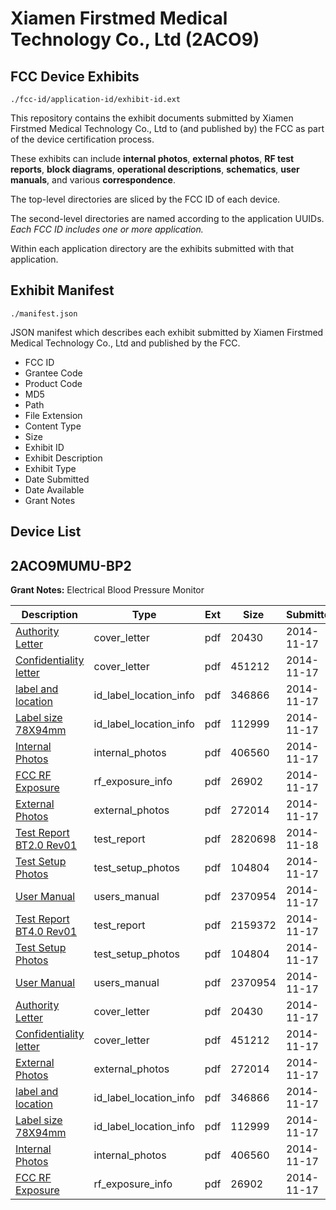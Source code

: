 # Xiamen Firstmed Medical Technology Co., Ltd (2ACO9)
## FCC Device Exhibits

```
./fcc-id/application-id/exhibit-id.ext
```

This repository contains the exhibit documents submitted by Xiamen Firstmed Medical Technology Co., Ltd to (and published by) the FCC as part of the device certification process.

These exhibits can include **internal photos**, **external photos**, **RF test reports**, **block diagrams**, **operational descriptions**, **schematics**, **user manuals**, and various **correspondence**.

The top-level directories are sliced by the FCC ID of each device.

The second-level directories are named according to the application UUIDs. *Each FCC ID includes one or more application.*

Within each application directory are the exhibits submitted with that application. 

## Exhibit Manifest

```
./manifest.json
```

JSON manifest which describes each exhibit submitted by Xiamen Firstmed Medical Technology Co., Ltd and published by the FCC.

- FCC ID
- Grantee Code
- Product Code
- MD5
- Path
- File Extension
- Content Type
- Size
- Exhibit ID
- Exhibit Description
- Exhibit Type
- Date Submitted
- Date Available
- Grant Notes

## Device List
## 2ACO9MUMU-BP2
**Grant Notes:** Electrical Blood Pressure Monitor

| Description | Type | Ext | Size | Submitted | Available |
| ----------- | ---- | --- | ---- | --------- | --------- |
| [Authority Letter](2ACO9MUMU-BP2/53c145c830364b418836540086a5c903/2446888.pdf) | cover_letter | pdf | 20430 | 2014-11-17 | 2014-11-18 |
| [Confidentiality letter](2ACO9MUMU-BP2/53c145c830364b418836540086a5c903/2446889.pdf) | cover_letter | pdf | 451212 | 2014-11-17 | 2014-11-18 |
| [label and location](2ACO9MUMU-BP2/53c145c830364b418836540086a5c903/2446897.pdf) | id_label_location_info | pdf | 346866 | 2014-11-17 | 2014-11-18 |
| [Label size 78X94mm](2ACO9MUMU-BP2/53c145c830364b418836540086a5c903/2446898.pdf) | id_label_location_info | pdf | 112999 | 2014-11-17 | 2014-11-18 |
| [Internal Photos](2ACO9MUMU-BP2/53c145c830364b418836540086a5c903/2446896.pdf) | internal_photos | pdf | 406560 | 2014-11-17 | 2014-11-18 |
| [FCC RF Exposure](2ACO9MUMU-BP2/53c145c830364b418836540086a5c903/2446900.pdf) | rf_exposure_info | pdf | 26902 | 2014-11-17 | 2014-11-18 |
| [External Photos](2ACO9MUMU-BP2/53c145c830364b418836540086a5c903/2446895.pdf) | external_photos | pdf | 272014 | 2014-11-17 | 2014-11-18 |
| [Test Report BT2.0 Rev01](2ACO9MUMU-BP2/53c145c830364b418836540086a5c903/2448092.pdf) | test_report | pdf | 2820698 | 2014-11-18 | 2014-11-18 |
| [Test Setup Photos](2ACO9MUMU-BP2/53c145c830364b418836540086a5c903/2446915.pdf) | test_setup_photos | pdf | 104804 | 2014-11-17 | 2014-11-18 |
| [User Manual](2ACO9MUMU-BP2/53c145c830364b418836540086a5c903/2446916.pdf) | users_manual | pdf | 2370954 | 2014-11-17 | 2014-11-18 |
| [Test Report BT4.0 Rev01](2ACO9MUMU-BP2/8cd77e492bf214c66bd862b16fd6d381/2446953.pdf) | test_report | pdf | 2159372 | 2014-11-17 | 2014-11-18 |
| [Test Setup Photos](2ACO9MUMU-BP2/8cd77e492bf214c66bd862b16fd6d381/2446915.pdf) | test_setup_photos | pdf | 104804 | 2014-11-17 | 2014-11-18 |
| [User Manual](2ACO9MUMU-BP2/8cd77e492bf214c66bd862b16fd6d381/2446916.pdf) | users_manual | pdf | 2370954 | 2014-11-17 | 2014-11-18 |
| [Authority Letter](2ACO9MUMU-BP2/8cd77e492bf214c66bd862b16fd6d381/2446888.pdf) | cover_letter | pdf | 20430 | 2014-11-17 | 2014-11-18 |
| [Confidentiality letter](2ACO9MUMU-BP2/8cd77e492bf214c66bd862b16fd6d381/2446889.pdf) | cover_letter | pdf | 451212 | 2014-11-17 | 2014-11-18 |
| [External Photos](2ACO9MUMU-BP2/8cd77e492bf214c66bd862b16fd6d381/2446895.pdf) | external_photos | pdf | 272014 | 2014-11-17 | 2014-11-18 |
| [label and location](2ACO9MUMU-BP2/8cd77e492bf214c66bd862b16fd6d381/2446897.pdf) | id_label_location_info | pdf | 346866 | 2014-11-17 | 2014-11-18 |
| [Label size 78X94mm](2ACO9MUMU-BP2/8cd77e492bf214c66bd862b16fd6d381/2446898.pdf) | id_label_location_info | pdf | 112999 | 2014-11-17 | 2014-11-18 |
| [Internal Photos](2ACO9MUMU-BP2/8cd77e492bf214c66bd862b16fd6d381/2446896.pdf) | internal_photos | pdf | 406560 | 2014-11-17 | 2014-11-18 |
| [FCC RF Exposure](2ACO9MUMU-BP2/8cd77e492bf214c66bd862b16fd6d381/2446900.pdf) | rf_exposure_info | pdf | 26902 | 2014-11-17 | 2014-11-18 |
